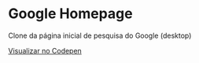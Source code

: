 # Google Homepage

Clone da página inicial de pesquisa do Google (desktop)

[Visualizar no Codepen](https://codepen.io/aleferreinert-the-styleful/pen/jOZNVqQ)